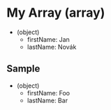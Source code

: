 # My Array (array)

- (object)
  - firstName: Jan
  - lastName: Novák

## Sample

- (object)
  - firstName: Foo
  - lastName: Bar
